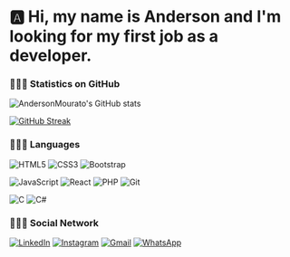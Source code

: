 
# 🅰️ Hi, my name is Anderson and I'm looking for my first job as a developer.

### 👨🏽‍💻 Statistics on GitHub

![AndersonMourato's GitHub stats](https://github-readme-stats.vercel.app/api?username=AndersonMourato&show_icons=true&theme=radical)

[![GitHub Streak](https://streak-stats.demolab.com?user=AndersonMourato&theme=radical&date_format=j%20M%5B%20Y%5D)](https://git.io/streak-stats)

### 👨🏽‍💻 Languages

![HTML5](https://img.shields.io/badge/HTML5-E34F26?style=for-the-badge&logo=html5&logoColor=white)  ![CSS3](https://img.shields.io/badge/CSS3-1572B6?style=for-the-badge&logo=css3&logoColor=white)  ![Bootstrap](https://img.shields.io/badge/-boostrap-0D1117?style=for-the-badge&logo=bootstrap&labelColor=0D1117)

![JavaScript](https://img.shields.io/badge/JavaScript-F7DF1E?style=for-the-badge&logo=javascript&logoColor=black)  ![React](https://img.shields.io/badge/React-20232A?style=for-the-badge&logo=react&logoColor=61DAFB)  ![PHP](https://img.shields.io/badge/PHP-777BB4?style=for-the-badge&logo=php&logoColor=white)  ![Git](https://img.shields.io/badge/GIT-E44C30?style=for-the-badge&logo=git&logoColor=white)

![C](https://img.shields.io/badge/C-00599C?style=for-the-badge&logo=c&logoColor=white)  ![C#](https://img.shields.io/badge/C%23-239120?style=for-the-badge&logo=c-sharp&logoColor=white)


### 👨🏽‍💻 Social Network

[![LinkedIn](https://img.shields.io/badge/LinkedIn-0077B5?style=for-the-badge&logo=linkedin&logoColor=white)](https://www.linkedin.com/in/anderson-mourato-b8a61b22a/)  [![Instagram](https://img.shields.io/badge/-Instagram-%23E4405F?style=for-the-badge&logo=instagram&logoColor=white)](https://www.instagram.com/anderson.mouratoo/)  [![Gmail](https://img.shields.io/badge/Gmail-333333?style=for-the-badge&logo=gmail&logoColor=red)](mailto:anderson.mouratoo@gmail.com)  [![WhatsApp](https://img.shields.io/badge/WhatsApp-25D366?style=for-the-badge&logo=whatsapp&logoColor=white)](https://wa.me/5587981270428)
